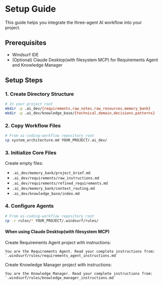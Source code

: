 # Setup Guide

This guide helps you integrate the three-agent AI workflow into your project.

## Prerequisites

- Windsurf IDE
- (Optional) Claude Desktop(with filesystem MCP) for Requirements Agent and Knowledge Manager

## Setup Steps

### 1. Create Directory Structure

```bash
# In your project root
mkdir -p .ai_dev/{requirements,raw_notes,raw_resources,memory_bank}
mkdir -p .ai_dev/knowledge_base/{technical,domain,decisions,patterns}
```

### 2. Copy Workflow Files

```bash
# From ai-coding-workflow repository root
cp system_architecture.md YOUR_PROJECT/.ai_dev/
```

### 3. Initialize Core Files

Create empty files:

- `.ai_dev/memory_bank/project_brief.md`
- `.ai_dev/requirements/raw_instructions.md`
- `.ai_dev/requirements/refined_requirements.md`
- `.ai_dev/memory_bank/context_routing.md`
- `.ai_dev/knowledge_base/index.md`

### 4. Configure Agents

```bash
# From ai-coding-workflow repository root
cp -r rules/* YOUR_PROJECT/.windsurf/rules/
```

#### When using Claude Desktop(with filesystem MCP)

Create Requirements Agent project with instructions:

```text
You are the Requirements Agent. Read your complete instructions from:
`.windsurf/rules/requirements_agent_instructions.md`
```

Create Knowledge Manager project with instructions:

```text
You are the Knowledge Manager. Read your complete instructions from:
`.windsurf/rules/knowledge_manager_instructions.md`
```
